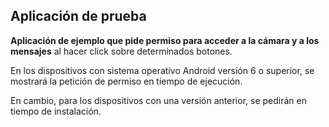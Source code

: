 ## Aplicación de prueba

**Aplicación de ejemplo que pide permiso para acceder a la cámara y a los mensajes** al hacer click sobre determinados botones.

En los dispositivos con sistema operativo Android versión 6 o superior, se mostrará la petición de permiso en tiempo de ejecución.

En cambio, para los dispositivos con una versión anterior, se pedirán en tiempo de instalación.


